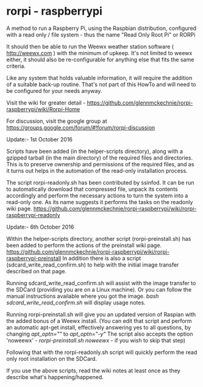 # rorpi - raspberrypi
A method to run a Raspberry Pi, using the Raspbian distribution, configured with a read only / file system  - thus the name "Read Only Root Pi" or RORPi

It should then be able to run the Weewx weather station software ( http://weewx.com ) with the minimum of upkeep. It's not limited to weewx either, it should also be re-configurable for anything else that fits the same criteria.

Like any system that holds valuable information, it will require the addition of a suitable back-up routine.  That's not part of this HowTo and will need to be configured for your needs anyway.


Visit the wiki for greater detail -
https://github.com/glennmckechnie/rorpi-raspberrypi/wiki/Rorpi-Home

For discussion, visit the google group at
https://groups.google.com/forum/#!forum/rorpi-discussion

Update:- 1st October 2016

Scripts have been added (in the helper-scripts directory), along with a gzipped tarball (in the main directory) of the required files and directories. This is to preserve ownership and permissions of the required files, and as it turns out helps in the automation of the read-only installation process.

The script rorpi-readonly.sh has been contributed by ssinfod. It can be run to automatically download that compressed file, unpack its contents accordingly and perform the necessary actions to turn the system into a read-only one. As its name suggests it performs the tasks on the readonly wiki page.
https://github.com/glennmckechnie/rorpi-raspberrypi/wiki/rorpi-raspberrypi-readonly

Update:- 6th October 2016

Within the helper-scripts directory, another script (rorpi-preinstall.sh) has been added to perform the actions of the preinstall wiki page.  https://github.com/glennmckechnie/rorpi-raspberrypi/wiki/rorpi-raspberrypi-preinstall
In addition there is also a script (sdcard_write_read_confirm.sh) to help with the initial image transfer described on that page.

Running sdcard_write_read_confirm.sh will assist with the image transfer to the SDCard (providing you are on a Linux machine). Or you can follow the manual instructions available where you got the image. *bash sdcard_write_read_confirm.sh* will display usage notes.

Running rorpi-preinstall.sh will give you an updated version of Raspian with the added bonus of a Weewx install. (You can edit that script and perform an automatic apt-get install, effectively answering yes to all questions, by changing  *apt_optn=""* to *apt_optn="-y"*  The script also accepts the option 'noweewx' - *rorpi-preinstall.sh noweewx* - if you wish to skip that step)

Following that with the rorpi-readonly.sh script will quickly perform the read only root installation on the SDCard.

If you use the above scripts, read the wiki notes at least once as they describe what's happening/happened.


